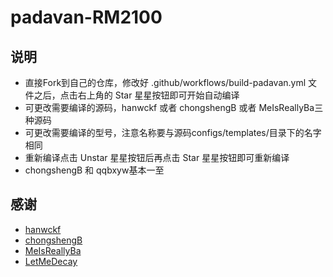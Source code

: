 # padavan-RM2100
## 说明

- 直接Fork到自己的仓库，修改好 .github/workflows/build-padavan.yml 文件之后，点击右上角的 Star 星星按钮即可开始自动编译
- 可更改需要编译的源码，hanwckf 或者 chongshengB 或者 MeIsReallyBa三种源码
- 可更改需要编译的型号，注意名称要与源码configs/templates/目录下的名字相同
- 重新编译点击 Unstar 星星按钮后再点击 Star 星星按钮即可重新编译
- chongshengB 和 qqbxyw基本一至

## 感谢

- [hanwckf](https://github.com/hanwckf/rt-n56u)
- [chongshengB](https://github.com/chongshengB/rt-n56u)
- [MeIsReallyBa](https://github.com/MeIsReallyBa/padavan-4.4)
- [LetMeDecay](https://github.com/LetMeDecay/Padavan-build)
